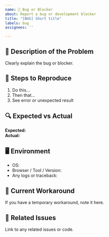 ```yaml
---
name: 🐛 Bug or Blocker
about: Report a bug or development blocker
title: "[BUG] Short title"
labels: bug
assignees: ''

---
```


## 🐞 Description of the Problem

Clearly explain the bug or blocker.

## 🧪 Steps to Reproduce

1. Do this...
2. Then that...
3. See error or unexpected result

## 🔍 Expected vs Actual

**Expected:**  
**Actual:**

## 🖥️ Environment

- OS:
- Browser / Tool / Version:
- Any logs or traceback:

## 🚧 Current Workaround

If you have a temporary workaround, note it here.

## 📎 Related Issues

Link to any related issues or code.
